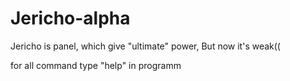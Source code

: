 # Jericho-alpha
Jericho is panel, which give "ultimate" power, But now it's weak((

for all command type "help" in programm
